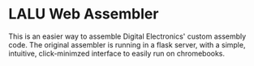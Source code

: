 # LALU Web Assembler
This is an easier way to assemble Digital Electronics' custom assembly code. The original assembler is running in a flask server, with a simple, intuitive, click-minimzed interface to easily run on chromebooks.
